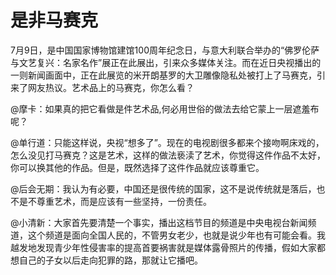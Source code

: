 # 是非马赛克

7月9日，是中国国家博物馆建馆100周年纪念日，与意大利联合举办的“佛罗伦萨与文艺复兴：名家名作”展正在此展出，引来众多媒体关注。而在近日央视播出的一则新闻画面中，正在此展览的米开朗基罗的大卫雕像隐私处被打上了马赛克，引来了网友热议。艺术品上的马赛克，你怎么看？

@摩卡：如果真的把它看做是件艺术品,何必用世俗的做法去给它蒙上一层遮羞布呢？

@单行道：只能这样说，央视“想多了”。现在的电视剧很多都来个接吻啊床戏的，怎么没见打马赛克？这是艺术，这样的做法亵渎了艺术，你觉得这件作品不太好，你可以换其他的作品。但是，既然选择了这件作品就应该尊重它。

@后会无期：我认为有必要，中国还是很传统的国家，这不是说传统就是落后，也不是不尊重艺术，而是应该有一些坚持，一份责任。

@小清新：大家首先要清楚一个事实，播出这档节目的频道是中央电视台新闻频道，这个频道是面向全国人民的，不管男女老少，也就是说少年也有可能会看。我越发地发现青少年性侵害率的提高首要祸害就是媒体露骨照片的传播，假如大家都想自己的子女以后走向犯罪的路，那就让它播吧。
